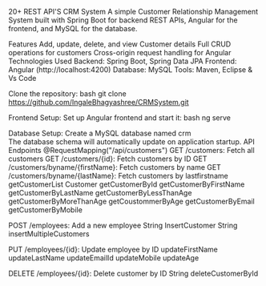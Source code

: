 20+ REST API'S
CRM System A simple Customer Relationship Management System built with Spring Boot for backend REST APIs, Angular for the frontend, and MySQL for the database.

Features Add, update, delete, and view Customer details Full CRUD operations for customers Cross-origin request handling for Angular Technologies 
Used Backend: Spring Boot, Spring Data JPA Frontend: Angular (http://localhost:4200) Database: MySQL Tools: Maven, Eclipse & Vs Code

Clone the repository: bash git clone  https://github.com/IngaleBhagyashree/CRMSystem.git

Frontend Setup: Set up Angular frontend and start it: bash ng serve

Database Setup: Create a MySQL database named crm  
The database schema will automatically update on application startup. 
API Endpoints 
@RequestMapping("/api/customers")
GET /customers: Fetch all customers
GET /customers/{id}: Fetch customers by ID 
GET /customers/byname/{firstName}: Fetch customers by name
GET /customers/byname/{lastName}: Fetch customers by lastfirstname
	getCustomerList
	Customer getCustomerById
	getCustomerByFirstName
	getCustomerByLastName
	getCustomerByLessThanAge
        getCustomerByMoreThanAge
	getCoustommerByAge
	getCustomerByEmail
        getCustomerByMobile
	
POST /employees: Add a new employee
       String InsertCustomer
       String insertMultipleCustomers

PUT /employees/{id}: Update employee by ID 
       updateFirstName
       updateLastName
        updateEmailId
	updateMobile
	updateAge
 
DELETE /employees/{id}: Delete customer by ID
String deleteCustomerById
